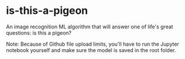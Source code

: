 # is-this-a-pigeon
An image recognition ML algorithm that will answer one of life's great questions: is this a pigeon? 

Note: Because of Github file upload limits, you'll have to run the Jupyter notebook yourself and make sure the model is saved in the root folder.
